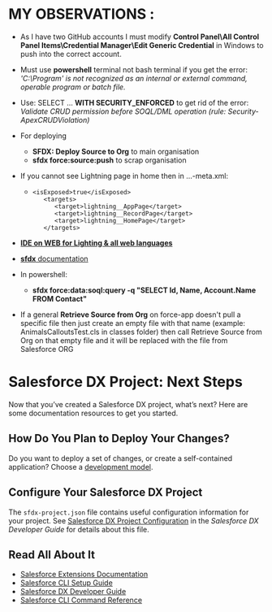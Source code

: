 # MY OBSERVATIONS :
- As I have two GitHub accounts I must modify __Control Panel\All Control Panel Items\Credential Manager\Edit Generic Credential__ in Windows to push into the correct account.

- Must use __powershell__ terminal not bash terminal if you get the error:
   _'C:\Program' is not recognized as an internal or external command, operable program or batch file._

- Use: SELECT ... __WITH SECURITY_ENFORCED__ to get rid of the error:
   _Validate CRUD permission before SOQL/DML operation (rule: Security-ApexCRUDViolation)_

- For deploying 
   - __SFDX: Deploy Source to Org__ to main organisation
   - __sfdx force:source:push__ to scrap organisation  

- If you cannot see Lightning page in home then in ...-meta.xml:
   -     <isExposed>true</isExposed>
            <targets>
               <target>lightning__AppPage</target>
               <target>lightning__RecordPage</target>
               <target>lightning__HomePage</target>
            </targets>

- [__IDE on WEB for Lighting & all web languages__](https://webcomponents.dev)

- [__sfdx__ documentation](https://developer.salesforce.com/docs/atlas.en-us.sfdx_cli_reference.meta/sfdx_cli_reference/cli_reference.htm)

- In powershell:
    - __sfdx force:data:soql:query -q "SELECT Id, Name, Account.Name FROM Contact"__

- If a general __Retrieve Source from Org__ on force-app doesn't pull a specific file then just create an empty file with that name (example: AnimalsCalloutsTest.cls in classes folder) then call Retrieve Source from Org on that empty file and it will be replaced with the file from Salesforce ORG

# Salesforce DX Project: Next Steps

Now that you’ve created a Salesforce DX project, what’s next? Here are some documentation resources to get you started.

## How Do You Plan to Deploy Your Changes?

Do you want to deploy a set of changes, or create a self-contained application? Choose a [development model](https://developer.salesforce.com/tools/vscode/en/user-guide/development-models).

## Configure Your Salesforce DX Project

The `sfdx-project.json` file contains useful configuration information for your project. See [Salesforce DX Project Configuration](https://developer.salesforce.com/docs/atlas.en-us.sfdx_dev.meta/sfdx_dev/sfdx_dev_ws_config.htm) in the _Salesforce DX Developer Guide_ for details about this file.

## Read All About It

- [Salesforce Extensions Documentation](https://developer.salesforce.com/tools/vscode/)
- [Salesforce CLI Setup Guide](https://developer.salesforce.com/docs/atlas.en-us.sfdx_setup.meta/sfdx_setup/sfdx_setup_intro.htm)
- [Salesforce DX Developer Guide](https://developer.salesforce.com/docs/atlas.en-us.sfdx_dev.meta/sfdx_dev/sfdx_dev_intro.htm)
- [Salesforce CLI Command Reference](https://developer.salesforce.com/docs/atlas.en-us.sfdx_cli_reference.meta/sfdx_cli_reference/cli_reference.htm)


